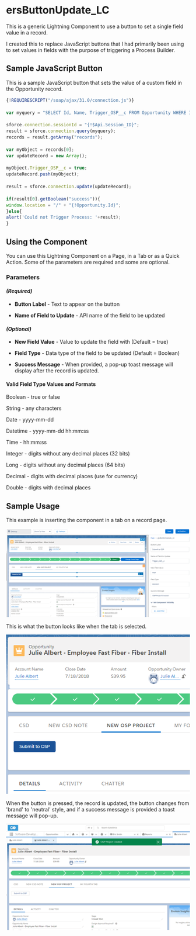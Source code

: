 # ersButtonUpdate_LC

This is a generic Lightning Component to use a button to set a single field value in a record.

I created this to replace JavaScript buttons that I had primarily been using to set values in fields with the purpose of triggering a Process Builder.

## Sample JavaScript Button

This is a sample JavaScript button that sets the value of a custom field in the Opportunity record.

```javascript
{!REQUIRESCRIPT("/soap/ajax/31.0/connection.js")} 

var myquery = "SELECT Id, Name, Trigger_OSP__c FROM Opportunity WHERE Id = '{!Opportunity.Id}' limit 1"; 

sforce.connection.sessionId = "{!$Api.Session_ID}"; 
result = sforce.connection.query(myquery); 
records = result.getArray("records"); 

var myObject = records[0]; 
var updateRecord = new Array(); 

myObject.Trigger_OSP__c = true; 
updateRecord.push(myObject); 

result = sforce.connection.update(updateRecord); 

if(result[0].getBoolean("success")){ 
window.location = "/" + "{!Opportunity.Id}"; 
}else{ 
alert('Could not Trigger Process: '+result); 
}
```

## Using the Component

You can use this Lightning Component on a Page, in a Tab or as a Quick Action.  Some of the parameters are required and some are optional.

### Parameters

#### _(Required)_

- **Button Label** - Text to appear on the button

- **Name of Field to Update** - API name of the field to be updated

#### _(Optional)_

- **New Field Value** - Value to update the field with (Default = true)

- **Field Type** - Data type of the field to be updated (Default = Boolean)

- **Success Message** - When provided, a pop-up toast message will display after the record is updated.

#### Valid **Field Type** Values and Formats

Boolean - true or false

String - any characters

Date - yyyy-mm-dd

Datetime - yyyy-mm-dd hh:mm:ss

Time - hh:mm:ss

Integer - digits without any decimal places (32 bits)

Long - digits without any decimal places (64 bits)

Decimal - digits with decimal places (use for currency)

Double - digits with decimal places

## Sample Usage

This example is inserting the component in a tab on a record page.

![Setup Page](Page%20Setup.PNG?raw=true)

This is what the button looks like when the tab is selected.

![Button](Button.PNG?raw=true)

When the button is pressed, the record is updated, the button changes from 'brand' to 'neutral' style, and if a success message is provided a toast message will pop-up.

![Selected](Selected.PNG?raw=true)






